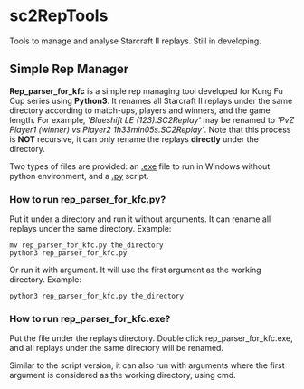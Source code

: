 # sc2RepTools
Tools to manage and analyse Starcraft II replays. Still in developing.

## Simple Rep Manager
**Rep_parser_for_kfc** is a simple rep managing tool developed for Kung Fu Cup series using **Python3**. It renames all Starcraft II replays under the same directory according to match-ups, players and winners, and the game length. For example, *'Blueshift LE (123).SC2Replay'* may be renamed to *'PvZ Player1 (winner) vs Player2 1h33min05s.SC2Replay'*. Note that this process is **NOT** recursive, it can only rename the replays **directly** under the directory.

Two types of files are provided: an [.exe](https://github.com/Oneoeigh/sc2RepTools/blob/master/bin/rep_parser_for_kfc.exe) file to run in Windows without python environment, and a [.py](https://github.com/Oneoeigh/sc2RepTools/blob/master/script/rep_parser_for_kfc.py) script.

### How to run rep_parser_for_kfc.py?

Put it under a directory and run it without arguments. It can rename all replays under the same directory. Example:
```
mv rep_parser_for_kfc.py the_directory
python3 rep_parser_for_kfc.py
```

Or run it with argument. It will use the first argument as the working directory. Example:
```
python3 rep_parser_for_kfc.py the_directory
```

### How to run rep_parser_for_kfc.exe?
Put the file under the replays directory. Double click rep_parser_for_kfc.exe, and all replays under the same directory will be renamed. 

Similar to the script version, it can also run with arguments where the first argument is considered as the working directory, using cmd.
